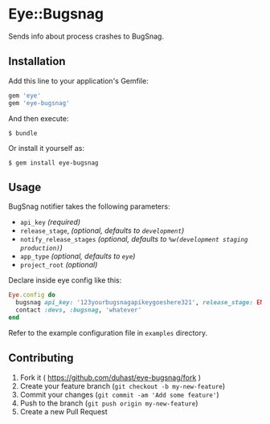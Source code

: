 # Eye::Bugsnag

Sends info about process crashes to BugSnag.

## Installation

Add this line to your application's Gemfile:

```ruby
gem 'eye'
gem 'eye-bugsnag'
```

And then execute:

    $ bundle

Or install it yourself as:

    $ gem install eye-bugsnag

## Usage

BugSnag notifier takes the following parameters:

- `api_key` _(required)_
- `release_stage`,  _(optional, defaults to `development`)_
- `notify_release_stages`  _(optional, defaults to `%w(development staging production)`)_
- `app_type` _(optional, defaults to `eye`)_
- `project_root` _(optional)_

Declare inside eye config like this:

```ruby
Eye.config do
  bugsnag api_key: '123yourbugsnagapikeygoeshere321', release_stage: ENV['RAILS_ENV'], notify_release_stages: %w(staging production)
  contact :devs, :bugsnag, 'whatever'
end
```

Refer to the example configuration file in `examples` directory.

## Contributing

1. Fork it ( https://github.com/duhast/eye-bugsnag/fork )
2. Create your feature branch (`git checkout -b my-new-feature`)
3. Commit your changes (`git commit -am 'Add some feature'`)
4. Push to the branch (`git push origin my-new-feature`)
5. Create a new Pull Request
